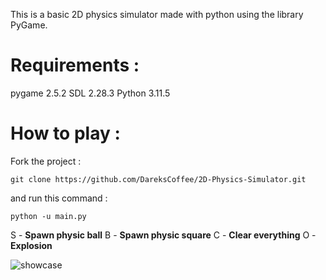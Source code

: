 This is a basic 2D physics simulator made with python using the library PyGame.
# Requirements :

pygame 2.5.2
SDL 2.28.3
Python 3.11.5

# How to play :
Fork the project :
```
git clone https://github.com/DareksCoffee/2D-Physics-Simulator.git
```
and run this command : 
```
python -u main.py
```

S - **Spawn physic ball**
B - **Spawn physic square**
C - **Clear everything**
O - **Explosion**

![showcase](https://i.imgur.com/GltoEq9.png)
